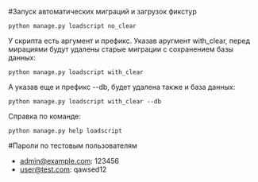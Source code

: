 #Запуск автоматических миграций и загрузок фикстур
```
python manage.py loadscript no_clear
```
У скрипта есть аргумент и префикс. Указав аругмент with_clear, перед мирациями будут удалены старые миграции с сохранением базы данных:
```
python manage.py loadscript with_clear
```
А указав еще и префикс --db, будет удалена также и база данных:
```
python manage.py loadscript with_clear --db
```
Справка по команде:
```
python manage.py help loadscript
```

#Пароли по тестовым пользователям
 - admin@example.com: 123456
 - user@test.com: qawsed12